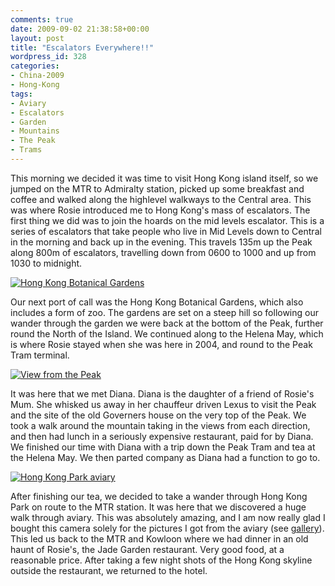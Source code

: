 ```yaml
---
comments: true
date: 2009-09-02 21:38:58+00:00
layout: post
title: "Escalators Everywhere!!"
wordpress_id: 328
categories:
- China-2009
- Hong-Kong
tags:
- Aviary
- Escalators
- Garden
- Mountains
- The Peak
- Trams
---
```


This morning we decided it was time to visit Hong Kong island itself, so we jumped on the MTR to Admiralty station, picked up some breakfast and coffee and walked along the highlevel walkways to the Central area. This was where Rosie introduced me to Hong Kong's mass of escalators. The first thing we did was to join the hoards on the mid levels escalator. This is a series of escalators that take people who live in Mid Levels down to Central in the morning and back up in the evening. This travels 135m up the Peak along 800m of escalators, travelling down from 0600 to 1000 and up from 1030 to midnight.


[![Hong Kong Botanical Gardens](http://travel.perry-online.me.uk/files/2012/08/sfpgMjAwOS8yMDA5LjA4LjA1IC0gMjAwOS4wOS4xMSBUb3VyIG9mIENoaW5hLzIwMDkuMDguMzEgLSAyMDA5LjA5LjExIEhvbmcgS29uZy8qSU1HXzQ1NDcuSlBHKippbWFnZSoqMWIzNmFhZmRhMjUwNzM5NzNkZTI4NzFjNzIwYTg3OTYamp-199x300.jpg)](http://travel.perry-online.me.uk/files/2012/08/sfpgMjAwOS8yMDA5LjA4LjA1IC0gMjAwOS4wOS4xMSBUb3VyIG9mIENoaW5hLzIwMDkuMDguMzEgLSAyMDA5LjA5LjExIEhvbmcgS29uZy8qSU1HXzQ1NDcuSlBHKippbWFnZSoqMWIzNmFhZmRhMjUwNzM5NzNkZTI4NzFjNzIwYTg3OTYamp.jpg)


Our next port of call was the Hong Kong Botanical Gardens, which also includes a form of zoo. The gardens are set on a steep hill so following our wander through the garden we were back at the bottom of the Peak, further round the North of the Island. We continued along to the Helena May, which is where Rosie stayed when she was here in 2004, and round to the Peak Tram terminal.


[![View from the Peak](http://travel.perry-online.me.uk/files/2012/08/sfpgMjAwOS8yMDA5LjA4LjA1IC0gMjAwOS4wOS4xMSBUb3VyIG9mIENoaW5hLzIwMDkuMDguMzEgLSAyMDA5LjA5LjExIEhvbmcgS29uZy8qSU1HXzQ1ODYuSlBHKippbWFnZSoqMTA3NTdjNjQ4ZDhkYjljZGI1NWMwNWY1N2YzZTU4MDQamp-300x199.jpg)](http://travel.perry-online.me.uk/files/2012/08/sfpgMjAwOS8yMDA5LjA4LjA1IC0gMjAwOS4wOS4xMSBUb3VyIG9mIENoaW5hLzIwMDkuMDguMzEgLSAyMDA5LjA5LjExIEhvbmcgS29uZy8qSU1HXzQ1ODYuSlBHKippbWFnZSoqMTA3NTdjNjQ4ZDhkYjljZGI1NWMwNWY1N2YzZTU4MDQamp.jpg)


It was here that we met Diana. Diana is the daughter of a friend of Rosie's Mum. She whisked us away in her chauffeur driven Lexus to visit the Peak and the site of the old Governers house on the very top of the Peak. We took a walk around the mountain taking in the views from each direction, and then had lunch in a seriously expensive restaurant, paid for by Diana. We finished our time with Diana with a trip down the Peak Tram and tea at the Helena May. We then parted company as Diana had a function to go to.


[![Hong Kong Park aviary](http://travel.perry-online.me.uk/files/2012/08/sfpgMjAwOS8yMDA5LjA4LjA1IC0gMjAwOS4wOS4xMSBUb3VyIG9mIENoaW5hLzIwMDkuMDguMzEgLSAyMDA5LjA5LjExIEhvbmcgS29uZy8qSU1HXzQ2MjAuSlBHKippbWFnZSoqZGVhZGNmZmZlNGZmMzk0YzY3YjYyZjY2MWVjYmY4NmIamp-300x199.jpg)](http://travel.perry-online.me.uk/files/2012/08/sfpgMjAwOS8yMDA5LjA4LjA1IC0gMjAwOS4wOS4xMSBUb3VyIG9mIENoaW5hLzIwMDkuMDguMzEgLSAyMDA5LjA5LjExIEhvbmcgS29uZy8qSU1HXzQ2MjAuSlBHKippbWFnZSoqZGVhZGNmZmZlNGZmMzk0YzY3YjYyZjY2MWVjYmY4NmIamp.jpg)


After finishing our tea, we decided to take a wander through Hong Kong Park on route to the MTR station. It was here that we discovered a huge walk through aviary. This was absolutely amazing, and I am now really glad I bought this camera solely for the pictures I got from the aviary (see [gallery](http://photos.perry-online.me.uk/travel/2009/0805-0911-tour-of-china/0831-0911-hong-kong/)). This led us back to the MTR and Kowloon where we had dinner in an old haunt of Rosie's, the Jade Garden restaurant. Very good food, at a reasonable price. After taking a few night shots of the Hong Kong skyline outside the restaurant, we returned to the hotel.
